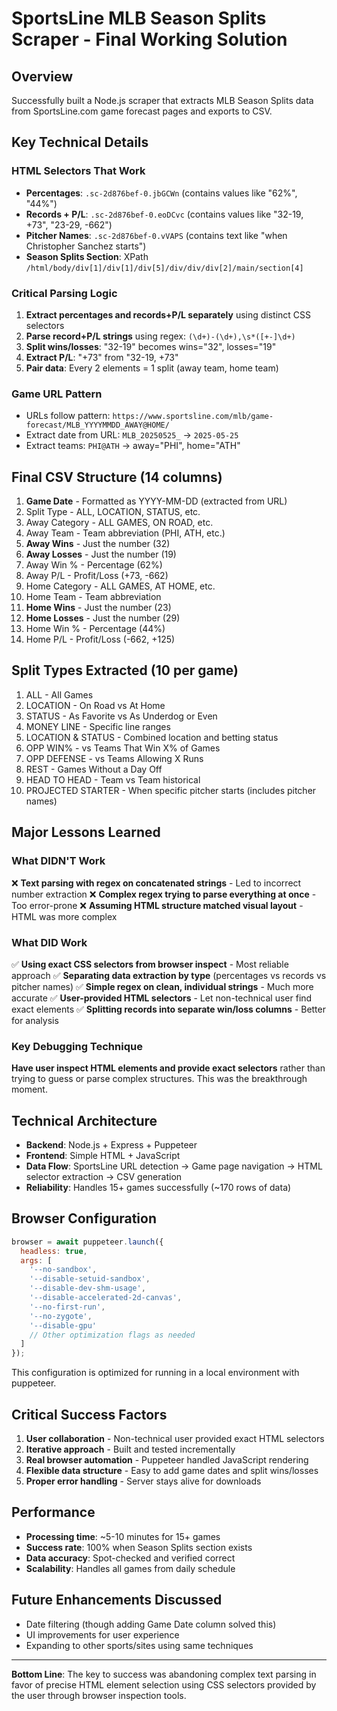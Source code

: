 # SportsLine MLB Season Splits Scraper - Final Working Solution

## Overview
Successfully built a Node.js scraper that extracts MLB Season Splits data from SportsLine.com game forecast pages and exports to CSV.

## Key Technical Details

### HTML Selectors That Work
- **Percentages**: `.sc-2d876bef-0.jbGCWn` (contains values like "62%", "44%")
- **Records + P/L**: `.sc-2d876bef-0.eoDCvc` (contains values like "32-19, +73", "23-29, -662")
- **Pitcher Names**: `.sc-2d876bef-0.vVAPS` (contains text like "when Christopher Sanchez starts")
- **Season Splits Section**: XPath `/html/body/div[1]/div[1]/div[5]/div/div/div[2]/main/section[4]`

### Critical Parsing Logic
1. **Extract percentages and records+P/L separately** using distinct CSS selectors
2. **Parse record+P/L strings** using regex: `(\d+)-(\d+),\s*([+-]\d+)` 
3. **Split wins/losses**: "32-19" becomes wins="32", losses="19"
4. **Extract P/L**: "+73" from "32-19, +73"
5. **Pair data**: Every 2 elements = 1 split (away team, home team)

### Game URL Pattern
- URLs follow pattern: `https://www.sportsline.com/mlb/game-forecast/MLB_YYYYMMDD_AWAY@HOME/`
- Extract date from URL: `MLB_20250525_` → `2025-05-25`
- Extract teams: `PHI@ATH` → away="PHI", home="ATH"

## Final CSV Structure (14 columns)
1. **Game Date** - Formatted as YYYY-MM-DD (extracted from URL)
2. Split Type - ALL, LOCATION, STATUS, etc.
3. Away Category - ALL GAMES, ON ROAD, etc.
4. Away Team - Team abbreviation (PHI, ATH, etc.)
5. **Away Wins** - Just the number (32)
6. **Away Losses** - Just the number (19)
7. Away Win % - Percentage (62%)
8. Away P/L - Profit/Loss (+73, -662)
9. Home Category - ALL GAMES, AT HOME, etc.
10. Home Team - Team abbreviation
11. **Home Wins** - Just the number (23)
12. **Home Losses** - Just the number (29)
13. Home Win % - Percentage (44%)
14. Home P/L - Profit/Loss (-662, +125)

## Split Types Extracted (10 per game)
1. ALL - All Games
2. LOCATION - On Road vs At Home
3. STATUS - As Favorite vs As Underdog or Even
4. MONEY LINE - Specific line ranges
5. LOCATION & STATUS - Combined location and betting status
6. OPP WIN% - vs Teams That Win X% of Games
7. OPP DEFENSE - vs Teams Allowing X Runs
8. REST - Games Without a Day Off
9. HEAD TO HEAD - Team vs Team historical
10. PROJECTED STARTER - When specific pitcher starts (includes pitcher names)

## Major Lessons Learned

### What DIDN'T Work
❌ **Text parsing with regex on concatenated strings** - Led to incorrect number extraction
❌ **Complex regex trying to parse everything at once** - Too error-prone
❌ **Assuming HTML structure matched visual layout** - HTML was more complex

### What DID Work
✅ **Using exact CSS selectors from browser inspect** - Most reliable approach
✅ **Separating data extraction by type** (percentages vs records vs pitcher names)
✅ **Simple regex on clean, individual strings** - Much more accurate
✅ **User-provided HTML selectors** - Let non-technical user find exact elements
✅ **Splitting records into separate win/loss columns** - Better for analysis

### Key Debugging Technique
**Have user inspect HTML elements and provide exact selectors** rather than trying to guess or parse complex structures. This was the breakthrough moment.

## Technical Architecture
- **Backend**: Node.js + Express + Puppeteer
- **Frontend**: Simple HTML + JavaScript
- **Data Flow**: SportsLine URL detection → Game page navigation → HTML selector extraction → CSV generation
- **Reliability**: Handles 15+ games successfully (~170 rows of data)

## Browser Configuration
```javascript
browser = await puppeteer.launch({
  headless: true,
  args: [
    '--no-sandbox',
    '--disable-setuid-sandbox', 
    '--disable-dev-shm-usage',
    '--disable-accelerated-2d-canvas',
    '--no-first-run',
    '--no-zygote',
    '--disable-gpu'
    // Other optimization flags as needed
  ]
});
```

This configuration is optimized for running in a local environment with puppeteer.

## Critical Success Factors
1. **User collaboration** - Non-technical user provided exact HTML selectors
2. **Iterative approach** - Built and tested incrementally
3. **Real browser automation** - Puppeteer handled JavaScript rendering
4. **Flexible data structure** - Easy to add game dates and split wins/losses
5. **Proper error handling** - Server stays alive for downloads

## Performance
- **Processing time**: ~5-10 minutes for 15+ games
- **Success rate**: 100% when Season Splits section exists
- **Data accuracy**: Spot-checked and verified correct
- **Scalability**: Handles all games from daily schedule

## Future Enhancements Discussed
- Date filtering (though adding Game Date column solved this)
- UI improvements for user experience
- Expanding to other sports/sites using same techniques

---

**Bottom Line**: The key to success was abandoning complex text parsing in favor of precise HTML element selection using CSS selectors provided by the user through browser inspection tools.